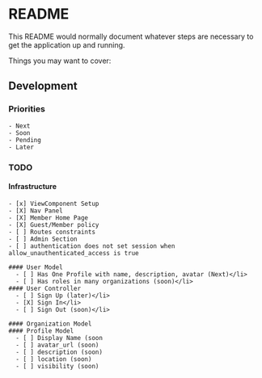 # README

This README would normally document whatever steps are necessary to get the
application up and running.

Things you may want to cover:
## Development 
  ### Priorities
    - Next
    - Soon
    - Pending
    - Later
  ### TODO
   #### Infrastructure
    - [x] ViewComponent Setup
    - [X] Nav Panel
    - [X] Member Home Page
    - [X] Guest/Member policy
    - [ ] Routes constraints
    - [ ] Admin Section
    - [ ] authentication does not set session when allow_unauthenticated_access is true

    #### User Model
      - [ ] Has One Profile with name, description, avatar (Next)</li>
      - [ ] Has roles in many organizations (soon)</li>
    #### User Controller
      - [ ] Sign Up (later)</li>
      - [X] Sign In</li>
      - [ ] Sign Out (soon)</li>
                   
    #### Organization Model
    #### Profile Model
      - [ ] Display Name (soon
      - [ ] avatar_url (soon)
      - [ ] description (soon)
      - [ ] location (soon)
      - [ ] visibility (soon)
